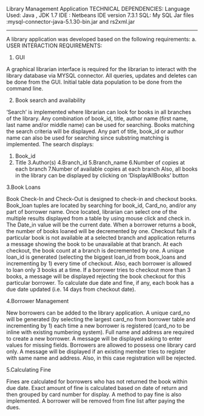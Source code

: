 Library Management Application
TECHNICAL DEPENDENCIES:
Language Used: Java , JDK 1.7
IDE : Netbeans IDE version 7.3.1
SQL: My SQL
Jar files :mysql-connector-java-5.1.30-bin.jar and rs2xml.jar

****************************************************************************

A library application was developed based on the following requirements:
a. USER INTERACTION REQUIREMENTS:

1. GUI

A graphical librarian interface is required for the librarian to interact with the
library database via MYSQL connector. All queries, updates and deletes can
be done from the GUI. Initial table data population to be done from the
command line.

2. Book search and availability

‘Search’ is implemented where librarian can look for books in all branches of
the library. Any combination of book_id, title, author name (first name, last
name and/or middle name) can be used for searching. Books matching the
search criteria will be displayed.
Any part of title, book_id or author name can also be used for searching since
substring matching is implemented. The search displays:
1. Book_id
2. Title
3.Author(s)
4.Branch_id
5.Branch_name
6.Number of copies at each branch
7.Number of available copies at each branch
Also, all books in the library can be displayed by clicking on
‘DisplayAllBooks’ button

3.Book Loans

Book Check-In and Check-Out is designed to check-in and checkout books.
Book_loan tuples are located by searching for book_id, Card_no, and/or any
part of borrower name. Once located, librarian can select one of the multiple
results displayed from a table by using mouse click and check in. The Date_in
value will be the current date. When a borrower returns a book, the number of books loaned will be
decremented by one.
Checkout fails if a particular book is not available at a selected branch and
application returns a message showing the book to be unavailable at that
branch. At each checkout, the book count at a branch is decremented by one.
A unique loan_id is generated (selecting the biggest loan_id from book_loans
and incrementing by 1) every time of checkout.
Also, each borrower is allowed to loan only 3 books at a time. If a borrower
tries to checkout more than 3 books, a message will be displayed rejecting the
book checkout for this particular borrower.
To calculate due date and fine, if any, each book has a due date updated (i.e.
14 days from checkout date).

4.Borrower Management

New borrowers can be added to the library application. A unique card_no will
be generated (by selecting the largest card_no from borrower table and
incrementing by 1) each time a new borrower is registered (card_no to be
inline with existing numbering system).
Full name and address are required to create a new borrower. A message will
be displayed asking to enter values for missing fields. Borrowers are allowed
to possess one library card only. A message will be displayed if an existing
member tries to register with same name and address. Also, in this case
registration will be rejected.

5.Calculating Fine

Fines are calculated for borrowers who has not returned the book within due
date. Exact amount of fine is calculated based on date of return and then
grouped by card number for display. A method to pay fine is also
implemented. A borrower will be removed from fine list after paying the dues.
